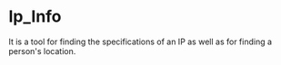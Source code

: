 # Ip_Info
It is a tool for finding the specifications of an IP as well as for finding a person's location.
